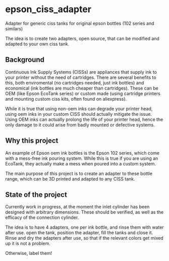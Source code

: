 # epson_ciss_adapter
Adapter for generic ciss tanks for original epson bottles (102 series and similars)


The idea is to create two adapters, open source, that can be modified and adapted to your own ciss tank.

## Background
Continuous Ink Supply Systems (CISSs) are appliances that supply ink to your printer without the need of cartridges. There are several benefits to this, both enviromental (no cartridges needed, just ink bottles) and economical (ink bottles are much cheaper than cartridges). These can be OEM (like Epson EcoTank series) or custom made (using cartridge printers and mounting custom ciss kits, often found on aliexpress).

While it is true that using non-oem inks can degrade your printer head, using oem inks in your custom CISS should actually mitigate the issue. Using OEM inks can actually prolong the life of your printer head, hence the only damage to it could arise from badly mounted or defective systems.

## Why this project
An example of Epson oem ink bottles is the Epson 102 series, which come with a mess-free ink pouring system. While this is true if you are using an EcoTank, they actually make a mess when poured into a custom system.


The main purpose of this project is to create an adapter to these bottle range, which can be 3D printed and adapted to any CISS tank.

## State of the project
Currently work in progress, at the moment the inlet cylinder has been designed with arbitrary dimensions. These should be verified, as well as the efficacy of the connection cylinder.

The idea is to have 4 adapters, one per ink bottle, and rinse them with water after use. open the tank, position the adapter, fill the tanks and close it.
Rinse and dry the adapters after use, so that if the relevant colors get mixed up it is not a problem.

Otherwise, label them!
